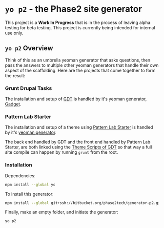 # `yo p2` - the Phase2 site generator

This project is a **Work In Progress** that is in the process of leaving alpha testing for beta testing. This project is currently being intended for internal use only.

## `yo p2` Overview

Think of this as an umbrella yeoman generator that asks questions, then pass the answers to multiple other yeoman generators that handle their own aspect of the scaffolding. Here are the projects that come together to form the result:

### Grunt Drupal Tasks

The installation and setup of [GDT](https://github.com/phase2/grunt-drupal-tasks) is handled by it's yeoman generator, [Gadget](https://github.com/phase2/generator-gadget). 
 
### Pattern Lab Starter

The installation and setup of a theme using [Pattern Lab Starter](http://git.io/p2pls) is handled by it's [yeoman generator](https://github.com/phase2/generator-pattern-lab-starter).

The back end handled by GDT and the front end handled by Pattern Lab Starter, are both linked using the [Theme Scripts of GDT](https://github.com/phase2/grunt-drupal-tasks/blob/master/CONFIG.md#theme-scripts) so that way a full site compile can happen by running `grunt` from the root.

### Installation

Dependencies:

```bash
npm install --global yo
```

To install this generator:

```bash
npm install --global git+ssh://bitbucket.org/phase2tech/generator-p2.git#master
```

Finally, make an empty folder, and initiate the generator:

```bash
yo p2
```
